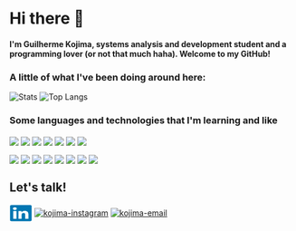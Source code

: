 # Hi there 👋

#### I'm Guilherme Kojima, systems analysis and development student and a programming lover (or not that much haha). Welcome to my GitHub!

### A little of what I've been doing around here:

![Stats](https://github-readme-stats.vercel.app/api?username=kojimagui&count_private=true&show_icons=true&theme=white&locale=en&line_height=20) ![Top Langs](https://github-readme-stats.vercel.app/api/top-langs/?username=kojimagui&layout=compact&count_private=true&theme=white&locale=en)

### Some languages and technologies that I'm learning and like

[<img align="center" src="https://img.shields.io/badge/-TypeScript-3178C6?logo=typescript&logoColor=white&style=flat" style="max-width:100%;">](https://www.typescriptlang.org)
[<img align="center" src="https://img.shields.io/badge/-JavaScript-323330?logo=javascript&style=flat" style="max-width:100%;">](https://www.javascript.com)
[<img align="center" src="https://img.shields.io/badge/-NodeJs-339933?logo=node.js&logoColor=white&style=flat" style="max-width:100%;">](https://nodejs.org/en/)
[<img align="center" src="https://img.shields.io/badge/-ReactJs-61DAFB?logo=react&logoColor=white&style=flat" style="max-width:100%;">](https://reactjs.org)
[<img align="center" src="https://img.shields.io/badge/-Java-007396?logo=java&logoColor=white&style=flat" style="max-width:100%;">](https://docs.oracle.com/javase/8/docs/technotes/guides/language/index.html)
[<img align="center" src="https://img.shields.io/badge/-Python-3776AB?logo=python&logoColor=white&style=flat" style="max-width:100%;">](https://www.python.org)
[<img align="center" src="https://img.shields.io/badge/-VueJs-4FC08D?logo=vue.js&logoColor=white&style=flat" style="max-width:100%;">](https://vuejs.org)

[<img align="center" src="https://img.shields.io/badge/-CSS-1572B6?logo=CSS3&logoColor=white&style=flat" style="max-width:100%;">](https://developer.mozilla.org/en-US/docs/Web/CSS)
[<img align="center" src="https://img.shields.io/badge/-HTML5-E34F26?logo=html5&logoColor=white&style=flat" style="max-width:100%;">](https://developer.mozilla.org/en-US/docs/Web/HTML)
[<img align="center" src="https://img.shields.io/badge/-C-A8B9CC?logo=C&logoColor=white&style=flat" style="max-width:100%;">](https://www.learn-c.org)
[<img align="center" src="https://img.shields.io/badge/-C++-4B0082?logo=cplusplus&logoColor=white&style=flat" style="max-width:100%;">](https://www.cplusplus.com)
[<img align="center" src="https://img.shields.io/badge/-PHP-474A8A?logo=php&logoColor=white&style=flat" style="max-width:100%;">](https://www.php.net)
[<img align="center" src="https://img.shields.io/badge/-Firebase-323330?logo=firebase&logoColor=FFCA28&style=flat" style="max-width:100%;">](https://firebase.google.com)
[<img align="center" src="https://img.shields.io/badge/-Cypress-FFFFFF?logo=cypress&logoColor=17202C&style=flat" style="max-width:100%;">](https://www.cypress.io)
[<img align="center" src="https://img.shields.io/badge/-MySQL-4479A1?logo=mysql&logoColor=white&style=flat" style="max-width:100%;">](https://www.mysql.com)

<!-- Where i found the icons: https://simpleicons.org -->

## Let's talk!

<!-- Contacts -->

[<img align="center" alt="kojima-linkedln" height="30" width="40" src="https://raw.githubusercontent.com/devicons/devicon/master/icons/linkedin/linkedin-original.svg" style="max-width:100%;">](https://www.linkedin.com/in/kojimagui/)
[<img align="center" alt="kojima-instagram" height="30" width="30" src="https://image.flaticon.com/icons/png/512/733/733558.png" style="max-width:100%;">](https://www.instagram.com/kojimagui)
[<img align="center" alt="kojima-email" height="35" width="35" src="https://icons.iconarchive.com/icons/dtafalonso/android-lollipop/256/Gmail-icon.png" style="max-width:100%;">](mailto:kojimabr@gmail.com?subject=Contato%20pelo%20Github)

<!--
**kojimagui/kojimagui** is a ✨ _special_ ✨ repository because its `README.md` (this file) appears on your GitHub profile.

Here are some ideas to get you started:

- 🔭 I’m currently working on ...
- 🌱 I’m currently learning ...
- 👯 I’m looking to collaborate on ...
- 🤔 I’m looking for help with ...
- 💬 Ask me about ...
- 📫 How to reach me: ...
- 😄 Pronouns: ...
- ⚡ Fun fact: ...
-->
